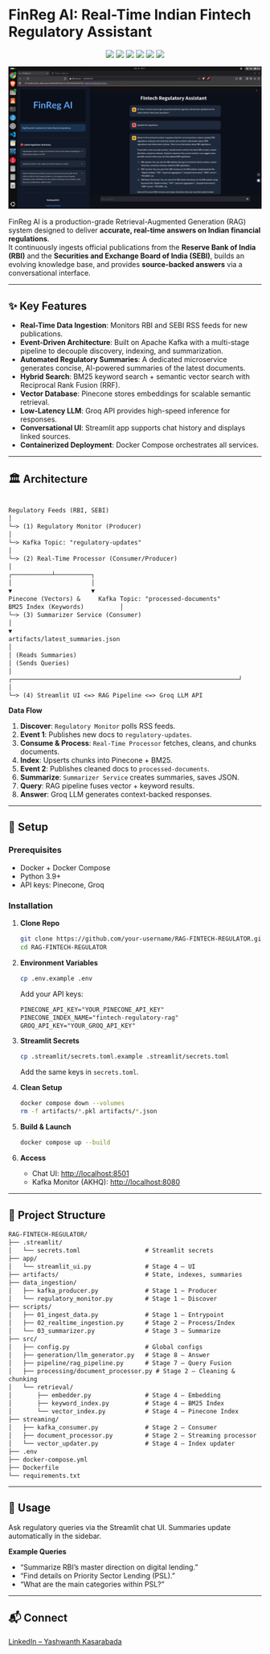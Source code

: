 
# FinReg AI: Real-Time Indian Fintech Regulatory Assistant

<div align="center">

<a href="https://www.docker.com/"><img src="https://img.shields.io/badge/Docker-ready-blue?logo=docker"></a>
<a href="https://www.python.org/"><img src="https://img.shields.io/badge/Python-3.9+-green?logo=python"></a>
<a href="https://kafka.apache.org/"><img src="https://img.shields.io/badge/Apache%20Kafka-streaming-black?logo=apachekafka"></a>
<a href="https://www.pinecone.io/"><img src="https://img.shields.io/badge/Pinecone-Vector%20DB-orange"></a>
<a href="https://groq.com/"><img src="https://img.shields.io/badge/Groq-LLM%20Inference-red"></a>
<a href="https://streamlit.io/"><img src="https://img.shields.io/badge/Streamlit-UI%20Framework-FF4B4B?logo=streamlit"></a>

</div>

![ui_Screenshot](finreg.png)


FinReg AI is a production-grade Retrieval-Augmented Generation (RAG) system designed to deliver **accurate, real-time answers on Indian financial regulations**.  
It continuously ingests official publications from the **Reserve Bank of India (RBI)** and the **Securities and Exchange Board of India (SEBI)**, builds an evolving knowledge base, and provides **source-backed answers** via a conversational interface.

---

## ✨ Key Features
- **Real-Time Data Ingestion**: Monitors RBI and SEBI RSS feeds for new publications.  
- **Event-Driven Architecture**: Built on Apache Kafka with a multi-stage pipeline to decouple discovery, indexing, and summarization.  
- **Automated Regulatory Summaries**: A dedicated microservice generates concise, AI-powered summaries of the latest documents.  
- **Hybrid Search**: BM25 keyword search + semantic vector search with Reciprocal Rank Fusion (RRF).  
- **Vector Database**: Pinecone stores embeddings for scalable semantic retrieval.  
- **Low-Latency LLM**: Groq API provides high-speed inference for responses.  
- **Conversational UI**: Streamlit app supports chat history and displays linked sources.  
- **Containerized Deployment**: Docker Compose orchestrates all services.

---

## 🏛️ Architecture

```

Regulatory Feeds (RBI, SEBI)
│
└─> (1) Regulatory Monitor (Producer)
│
└─> Kafka Topic: "regulatory-updates"
│
└─> (2) Real-Time Processor (Consumer/Producer)
│
┌───────────┴──────────┐
│                      │
▼                      ▼
Pinecone (Vectors) &     Kafka Topic: "processed-documents"
BM25 Index (Keywords)          │
└─> (3) Summarizer Service (Consumer)
│
▼
artifacts/latest_summaries.json
│
│ (Reads Summaries)
│ (Sends Queries)
│
┌───────────────────────────────────────────────────────────────┘
│
└─> (4) Streamlit UI <=> RAG Pipeline <=> Groq LLM API

````

**Data Flow**  
1. **Discover**: `Regulatory Monitor` polls RSS feeds.  
2. **Event 1**: Publishes new docs to `regulatory-updates`.  
3. **Consume & Process**: `Real-Time Processor` fetches, cleans, and chunks documents.  
4. **Index**: Upserts chunks into Pinecone + BM25.  
5. **Event 2**: Publishes cleaned docs to `processed-documents`.  
6. **Summarize**: `Summarizer Service` creates summaries, saves JSON.  
7. **Query**: RAG pipeline fuses vector + keyword results.  
8. **Answer**: Groq LLM generates context-backed responses.

---

## 🚀 Setup

### Prerequisites
- Docker + Docker Compose  
- Python 3.9+  
- API keys: Pinecone, Groq  

### Installation

1. **Clone Repo**
   ```bash
   git clone https://github.com/your-username/RAG-FINTECH-REGULATOR.git
   cd RAG-FINTECH-REGULATOR


2. **Environment Variables**

   ```bash
   cp .env.example .env
   ```

   Add your API keys:

   ```env
   PINECONE_API_KEY="YOUR_PINECONE_API_KEY"
   PINECONE_INDEX_NAME="fintech-regulatory-rag"
   GROQ_API_KEY="YOUR_GROQ_API_KEY"
   ```

3. **Streamlit Secrets**

   ```bash
   cp .streamlit/secrets.toml.example .streamlit/secrets.toml
   ```

   Add the same keys in `secrets.toml`.

4. **Clean Setup**

   ```bash
   docker compose down --volumes
   rm -f artifacts/*.pkl artifacts/*.json
   ```

5. **Build & Launch**

   ```bash
   docker compose up --build
   ```

6. **Access**

   * Chat UI: [http://localhost:8501](http://localhost:8501)
   * Kafka Monitor (AKHQ): [http://localhost:8080](http://localhost:8080)

---

## 📂 Project Structure

```
RAG-FINTECH-REGULATOR/
├── .streamlit/
│   └── secrets.toml                  # Streamlit secrets
├── app/
│   └── streamlit_ui.py               # Stage 4 – UI
├── artifacts/                        # State, indexes, summaries
├── data_ingestion/
│   ├── kafka_producer.py             # Stage 1 – Producer
│   └── regulatory_monitor.py         # Stage 1 – Discover
├── scripts/
│   ├── 01_ingest_data.py             # Stage 1 – Entrypoint
│   ├── 02_realtime_ingestion.py      # Stage 2 – Process/Index
│   └── 03_summarizer.py              # Stage 3 – Summarize
├── src/
│   ├── config.py                     # Global configs
│   ├── generation/llm_generator.py   # Stage 8 – Answer
│   ├── pipeline/rag_pipeline.py      # Stage 7 – Query Fusion
│   ├── processing/document_processor.py # Stage 2 – Cleaning & chunking
│   └── retrieval/
│       ├── embedder.py               # Stage 4 – Embedding
│       ├── keyword_index.py          # Stage 4 – BM25 Index
│       └── vector_index.py           # Stage 4 – Pinecone Index
├── streaming/
│   ├── kafka_consumer.py             # Stage 2 – Consumer
│   ├── document_processor.py         # Stage 2 – Streaming processor
│   └── vector_updater.py             # Stage 4 – Index updater
├── .env
├── docker-compose.yml
├── Dockerfile
└── requirements.txt
```

---

## 🔧 Usage

Ask regulatory queries via the Streamlit chat UI. Summaries update automatically in the sidebar.

**Example Queries**

* “Summarize RBI’s master direction on digital lending.”
* “Find details on Priority Sector Lending (PSL).”
* “What are the main categories within PSL?”

---

## 📬 Connect

[LinkedIn – Yashwanth Kasarabada](https://www.linkedin.com/in/yashwanth-kasarabada-ba4265258/)


